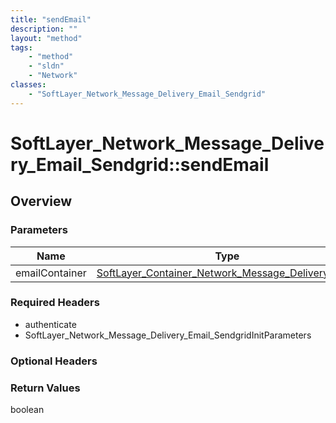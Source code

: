 ```yaml
---
title: "sendEmail"
description: ""
layout: "method"
tags:
    - "method"
    - "sldn"
    - "Network"
classes:
    - "SoftLayer_Network_Message_Delivery_Email_Sendgrid"
---
```

# SoftLayer_Network_Message_Delivery_Email_Sendgrid::sendEmail
## Overview 


### Parameters 
|Name | Type | Description |
| --- | --- | --- |
|emailContainer| <a href='/reference/datatypes/SoftLayer_Container_Network_Message_Delivery_Email'>SoftLayer_Container_Network_Message_Delivery_Email </a>| |


### Required Headers
* authenticate
* SoftLayer_Network_Message_Delivery_Email_SendgridInitParameters

### Optional Headers

### Return Values
boolean

